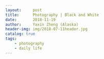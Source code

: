 ```yaml
---
layout:     post
title:      Photography | Black and White
date:       2018-11-19
author:     Yaxin Zheng (Alaska)
header-img: img/2018-07-11header.jpg
catalog: true
tags:
    - photography
    - daily life
---
```

